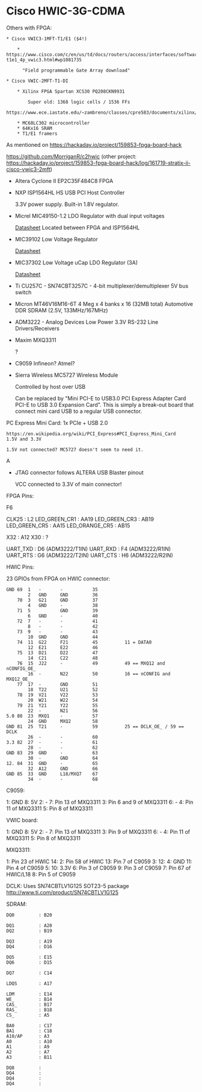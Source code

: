 
# Cisco HWIC-3G-CDMA

Others with FPGA: 

    * Cisco VWIC3-1MFT-T1/E1 ($4!)

        * https://www.cisco.com/c/en/us/td/docs/routers/access/interfaces/software/feature/guide/vd-t1e1_4p_vwic3.html#wp1081735

          "Field programmable Gate Array download"

    * Cisco VWIC-2MFT-T1-DI 

        * Xilinx FPGA Spartan XCS30 PQ208CKN9931

            Super old: 1368 logic cells / 1536 FFs
            https://www.ece.iastate.edu/~zambreno/classes/cpre583/documents/xilinx/ds060.pdf

        * MC68LC302 microcontroller
        * 64Kx16 SRAM
        * T1/E1 framers
    

As mentioned on https://hackaday.io/project/159853-fpga-board-hack

https://github.com/MorriganR/c2hwic
(other project: https://hackaday.io/project/159853-fpga-board-hack/log/161719-stratix-ii-cisco-vwic3-2mft)



* Altera Cyclone II EP2C35F484C8 FPGA

* NXP ISP1564HL HS USB PCI Host Controller

    3.3V power supply.
    Built-in 1.8V regulator.

* Micrel MIC49150-1.2 LDO Regulator with dual input voltages

    [Datasheet](http://ww1.microchip.com/downloads/en/DeviceDoc/mic49150.pdf) Located between FPGA and ISP1564HL 
* MIC39102 Low Voltage Regulator

    [Datasheet](http://ww1.microchip.com/downloads/en/DeviceDoc/20005834A.pdf)

* MIC37302 Low Voltage uCap LDO Regulator (3A)

    [Datasheet](http://ww1.microchip.com/downloads/en/DeviceDoc/MIC37300-01-02-03-3.0A-Low-Voltage-microCap-LDO-Regulator-DS20006169A.pdf)

* Ti CU257C - SN74CBT3257C - 4-bit multiplexer/demultiplexer 5V bus switch

* Micron MT46V16M16-6T 4 Meg x 4 banks x 16 (32MB total) Automotive DDR SDRAM (2.5V, 133MHz/167MHz)

* ADM3222 - Analog Devices Low Power 3.3V RS-232 Line Drivers/Receivers

* Maxim MXQ3311 

    ?

* C9059 Infineon? Atmel?

* Sierra Wireless MC5727 Wireless Module

    Controlled by host over USB

    Can be replaced by "Mini PCI-E to USB3.0 PCI Express Adapter Card PCI-E to USB 3.0 Expansion Card".
    This is simply a break-out board that connect mini card USB to a regular USB connector.


PC Express Mini Card: 1x PCIe + USB 2.0 

    https://en.wikipedia.org/wiki/PCI_Express#PCI_Express_Mini_Card
    1.5V and 3.3V

    1.5V not connected? MC5727 doesn't seem to need it.
A
* JTAG connector follows ALTERA USB Blaster pinout

    VCC connected to 3.3V of main connector!


FPGA Pins:

F6

CLK25                   : L2
LED_GREEN_CR1           : AA19
LED_GREEN_CR3           : AB19
LED_GREEN_CR5           : AA15
LED_ORANGE_CR5          : AB15

X32                     : A12
X30                     : ?

UART_TXD                : D6 (ADM3222/T1IN)
UART_RXD                : F4 (ADM3222/R1IN)
UART_RTS                : G6 (ADM3222/T2IN)
UART_CTS                : H6 (ADM3222/R2IN)


HWIC Pins:

23 GPIOs from FPGA on HWIC connector:

```
GND	69	1	-	    -	        35
		2	GND	    GND	        36
	70	3	G21     GND	        37
		4   GND	    -  	        38
	71	5		    GND	        39
		6	GND	    -	        40
	72	7	-	    -	        41
		8	-	    -	        42
	73	9	-	    -	        43
		10	GND	    GND	        44
	74	11  G22	    F21	        45          11 = DATA0
		12	E21	    E22	        46
	75	13	D21     D22	        47
		14	C21     C22	        48
	76	15	J22     -  	        49          49 == MXQ12 and nCONFIG_OE_
		16	-  	    N22	        50          16 == nCONFIG and MXQ12_OE_
	77	17	-	    GND	        51
		18	T22	    U21	        52
	78	19	V21	    V22	        53
		20	W21	    W22	        54
	79	21	Y21	    Y22	        55
		22	-	    N21	        56
5.0	80	23	MXQ1    -	        57
		24	GND	    MXQ2	    58
GND	81	25	T21	    -	        59          25 == DCLK_OE_ / 59 == DCLK
		26	-  	    -  	        60
3.3	82	27	-  	    -  	        61
		28	-  	    -           62
GND	83	29	GND	    -  	        63
		30	-  	    GND	        64
12.	84	31	GND	    -  	        65
		32	A12	    GND	        66
GND	85	33	GND	    L18/MXQ7    67
		34	-   	-	        68
```

C9059:

1:      GND                         8:      5V
2:      -                           7:      Pin 13 of MXQ3311
3:      Pin 6 and 9 of MXQ3311      6:      -
4:      Pin 11 of MXQ3311           5:      Pin 8  of MXQ3311

VWIC board:

1:      GND                     8:      5V
2:      -                       7:      Pin 13 of MXQ3311
3:      Pin 9  of MXQ3311       6:      -
4:      Pin 11 of MXQ3311       5:      Pin 8  of MXQ3311

MXQ3311:

1:      Pin 23 of HWIC         14:
2:      Pin 58 of HWIC         13: Pin 7 of C9059
3:                             12: 
4:      GND                    11: Pin 4 of C9059
5:                             10: 3.3V
6:      Pin 3 of C9059          9: Pin 3 of C9059
7:      Pin 67 of HWIC/L18      8: Pin 5 of C9059


DCLK: Uses SN74CBTLV1G125 SOT23-5 package
http://www.ti.com/product/SN74CBTLV1G125


SDRAM:

```
DQ0         : B20

DQ1         : A20
DQ2         : B19

DQ3         : A19
DQ4         : D16

DQ5         : E15
DQ6         : D15

DQ7         : C14

LDQS        : A17

LDM         : E14
WE_         : B14
CAS_        : B17
RAS_        : B18
CS_         : A5

BA0         : C17
BA1         : C18
A10/AP      : A3
A0          : A10
A1          : A9
A2          : A7
A3          : B11

DQ8         : 
DQ4         : 
DQ4         : 
DQ4         : 
```





